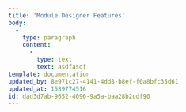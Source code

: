 ```yaml
---
title: 'Module Designer Features'
body:
  -
    type: paragraph
    content:
      -
        type: text
        text: asdfasdf
template: documentation
updated_by: 8e971c27-4141-4dd8-b8ef-f0a8bfc35d61
updated_at: 1589774516
id: dad3d7ab-9652-4096-9a5a-baa28b2cdf90
---
```

